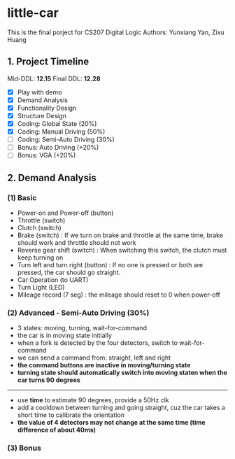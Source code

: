 # little-car

This is the final porject for CS207 Digital Logic
Authors: Yunxiang Yan, Zixu Huang

## 1. Project Timeline
Mid-DDL: **12.15** Final DDL: **12.28**

- [x] Play with demo
- [x] Demand Analysis
- [x] Functionality Design
- [x] Structure Design
- [x] Coding: Global State (20%)
- [x] Coding: Manual Driving (50%)
- [ ] Coding: Semi-Auto Driving (30%)
- [ ] Bonus: Auto Driving (+20%)
- [ ] Bonus: VGA (+20%)

## 2. Demand Analysis

### (1) Basic
- Power-on and Power-off (button)
- Throttle (switch)
- Clutch (switch)
- Brake (switch) : If we turn on brake and throttle at the same time, brake should work and throttle should not work
- Reverse gear shift (switch) : When switching this switch, the clutch must keep turning on
- Turn left and turn right (button) : If no one is pressed or both are pressed, the car should go straight.
- Car Operation (to UART)
- Turn Light (LED)
- Mileage record (7 seg) : the mileage should reset to 0 when power-off
### (2) Advanced - Semi-Auto Driving (30%)

- 3 states: moving, turning, wait-for-command
- the car is in moving state initially
- when a fork is detected by the four detectors, switch to wait-for-command
- we can send a command from: straight, left and right
- **the command buttons are inactive in moving/turning state**
- **turning state should automatically switch into moving staten when the car turns 90 degrees**

---
- use **time** to estimate 90 degrees, provide a 50Hz clk
- add a cooldown between turning and going straight, cuz the car takes a short time to calibrate the orientation
- **the value of 4 detectors may not change at the same time (time difference of about 40ms)**  

### (3) Bonus
